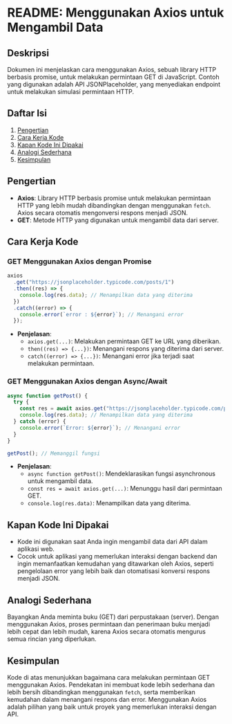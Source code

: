 # README: Menggunakan Axios untuk Mengambil Data

## Deskripsi

Dokumen ini menjelaskan cara menggunakan Axios, sebuah library HTTP berbasis promise, untuk melakukan permintaan GET di JavaScript. Contoh yang digunakan adalah API JSONPlaceholder, yang menyediakan endpoint untuk melakukan simulasi permintaan HTTP.

## Daftar Isi

1. [Pengertian](#pengertian)
2. [Cara Kerja Kode](#cara-kerja-kode)
3. [Kapan Kode Ini Dipakai](#kapan-kode-ini-dipakai)
4. [Analogi Sederhana](#analogi-sederhana)
5. [Kesimpulan](#kesimpulan)

## Pengertian

- **Axios**: Library HTTP berbasis promise untuk melakukan permintaan HTTP yang lebih mudah dibandingkan dengan menggunakan `fetch`. Axios secara otomatis mengonversi respons menjadi JSON.
- **GET**: Metode HTTP yang digunakan untuk mengambil data dari server.

## Cara Kerja Kode

### GET Menggunakan Axios dengan Promise

```javascript
axios
  .get("https://jsonplaceholder.typicode.com/posts/1")
  .then((res) => {
    console.log(res.data); // Menampilkan data yang diterima
  })
  .catch((error) => {
    console.error(`error : ${error}`); // Menangani error
  });
```

- **Penjelasan**:
  - `axios.get(...)`: Melakukan permintaan GET ke URL yang diberikan.
  - `then((res) => {...})`: Menangani respons yang diterima dari server.
  - `catch((error) => {...})`: Menangani error jika terjadi saat melakukan permintaan.

### GET Menggunakan Axios dengan Async/Await

```javascript
async function getPost() {
  try {
    const res = await axios.get("https://jsonplaceholder.typicode.com/posts/1");
    console.log(res.data); // Menampilkan data yang diterima
  } catch (error) {
    console.error(`Error: ${error}`); // Menangani error
  }
}

getPost(); // Memanggil fungsi
```

- **Penjelasan**:
  - `async function getPost()`: Mendeklarasikan fungsi asynchronous untuk mengambil data.
  - `const res = await axios.get(...)`: Menunggu hasil dari permintaan GET.
  - `console.log(res.data)`: Menampilkan data yang diterima.

## Kapan Kode Ini Dipakai

- Kode ini digunakan saat Anda ingin mengambil data dari API dalam aplikasi web.
- Cocok untuk aplikasi yang memerlukan interaksi dengan backend dan ingin memanfaatkan kemudahan yang ditawarkan oleh Axios, seperti pengelolaan error yang lebih baik dan otomatisasi konversi respons menjadi JSON.

## Analogi Sederhana

Bayangkan Anda meminta buku (GET) dari perpustakaan (server). Dengan menggunakan Axios, proses permintaan dan penerimaan buku menjadi lebih cepat dan lebih mudah, karena Axios secara otomatis mengurus semua rincian yang diperlukan.

## Kesimpulan

Kode di atas menunjukkan bagaimana cara melakukan permintaan GET menggunakan Axios. Pendekatan ini membuat kode lebih sederhana dan lebih bersih dibandingkan menggunakan `fetch`, serta memberikan kemudahan dalam menangani respons dan error. Menggunakan Axios adalah pilihan yang baik untuk proyek yang memerlukan interaksi dengan API.
